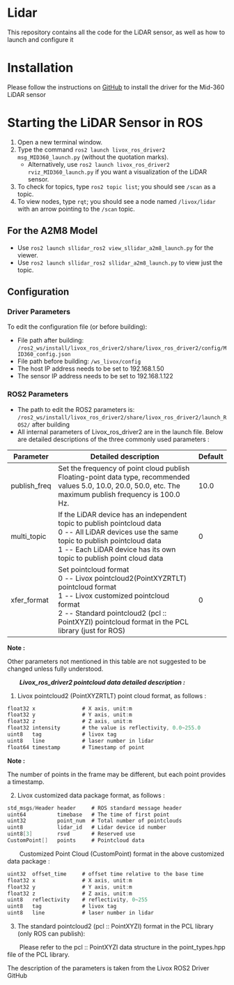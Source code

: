 # Lidar
This repository contains all the code for the LiDAR sensor, as well as how to launch and configure it

# Installation
Please follow the instructions on [GitHub](https://github.com/Livox-SDK/livox_ros_driver2) to install the driver for the Mid-360 LiDAR sensor

# Starting the LiDAR Sensor in ROS

1. Open a new terminal window.
2. Type the command `ros2 launch livox_ros_driver2 msg_MID360_launch.py` (without the quotation marks).
   - Alternatively, use `ros2 launch livox_ros_driver2 rviz_MID360_launch.py` if you want a visualization of the LiDAR sensor.
3. To check for topics, type `ros2 topic list`; you should see `/scan` as a topic.
4. To view nodes, type `rqt`; you should see a node named `/livox/lidar` with an arrow pointing to the `/scan` topic.

## For the A2M8 Model
- Use `ros2 launch sllidar_ros2 view_sllidar_a2m8_launch.py` for the viewer.
- Use `ros2 launch sllidar_ros2 sllidar_a2m8_launch.py` to view just the topic.

## Configuration
### Driver Parameters
To edit the configuration file (or before building):
- File path after building: `/ros2_ws/install/livox_ros_driver2/share/livox_ros_driver2/config/MID360_config.json`
- File path before building: `/ws_livox/config`
- The host IP address needs to be set to 192.168.1.50
- The sensor IP address needs to be set to 192.168.1.122

### ROS2 Parameters
- The path to edit the ROS2 parameters is: `/ros2_ws/install/livox_ros_driver2/share/livox_ros_driver2/launch_ROS2/` after building
- All internal parameters of Livox_ros_driver2 are in the launch file. Below are detailed descriptions of the three commonly used parameters :

| Parameter    | Detailed description                                         | Default |
| ------------ | ------------------------------------------------------------ | ------- |
| publish_freq | Set the frequency of point cloud publish <br>Floating-point data type, recommended values 5.0, 10.0, 20.0, 50.0, etc. The maximum publish frequency is 100.0 Hz.| 10.0    |
| multi_topic  | If the LiDAR device has an independent topic to publish pointcloud data<br>0 -- All LiDAR devices use the same topic to publish pointcloud data<br>1 -- Each LiDAR device has its own topic to publish point cloud data | 0       |
| xfer_format  | Set pointcloud format<br>0 -- Livox pointcloud2(PointXYZRTLT) pointcloud format<br>1 -- Livox customized pointcloud format<br>2 -- Standard pointcloud2 (pcl :: PointXYZI) pointcloud format in the PCL library (just for ROS) | 0       |

  **Note :**

  Other parameters not mentioned in this table are not suggested to be changed unless fully understood.

&ensp;&ensp;&ensp;&ensp;***Livox_ros_driver2 pointcloud data detailed description :***

1. Livox pointcloud2 (PointXYZRTLT) point cloud format, as follows :

```c
float32 x               # X axis, unit:m
float32 y               # Y axis, unit:m
float32 z               # Z axis, unit:m
float32 intensity       # the value is reflectivity, 0.0~255.0
uint8   tag             # livox tag
uint8   line            # laser number in lidar
float64 timestamp       # Timestamp of point
```
  **Note :**

  The number of points in the frame may be different, but each point provides a timestamp.

2. Livox customized data package format, as follows :

```c
std_msgs/Header header     # ROS standard message header
uint64          timebase   # The time of first point
uint32          point_num  # Total number of pointclouds
uint8           lidar_id   # Lidar device id number
uint8[3]        rsvd       # Reserved use
CustomPoint[]   points     # Pointcloud data
```

&ensp;&ensp;&ensp;&ensp;Customized Point Cloud (CustomPoint) format in the above customized data package :

```c
uint32  offset_time     # offset time relative to the base time
float32 x               # X axis, unit:m
float32 y               # Y axis, unit:m
float32 z               # Z axis, unit:m
uint8   reflectivity    # reflectivity, 0~255
uint8   tag             # livox tag
uint8   line            # laser number in lidar
```

3. The standard pointcloud2 (pcl :: PointXYZI) format in the PCL library (only ROS can publish):

&ensp;&ensp;&ensp;&ensp;Please refer to the pcl :: PointXYZI data structure in the point_types.hpp file of the PCL library.

The description of the parameters is taken from the Livox ROS2 Driver GitHub

